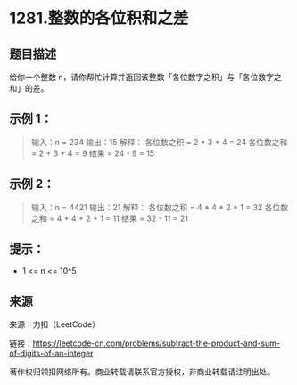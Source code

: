 # 1281.整数的各位积和之差

## 题目描述
给你一个整数 n，请你帮忙计算并返回该整数「各位数字之积」与「各位数字之和」的差。

## 示例 1：

> 输入：n = 234
> 输出：15 
> 解释：
> 各位数之积 = 2 * 3 * 4 = 24 
> 各位数之和 = 2 + 3 + 4 = 9 
> 结果 = 24 - 9 = 15

## 示例 2：

> 输入：n = 4421
> 输出：21
> 解释： 
> 各位数之积 = 4 * 4 * 2 * 1 = 32 
> 各位数之和 = 4 + 4 + 2 + 1 = 11 
> 结果 = 32 - 11 = 21


## 提示：
- 1 <= n <= 10^5

## 来源
来源：力扣（LeetCode）

链接：https://leetcode-cn.com/problems/subtract-the-product-and-sum-of-digits-of-an-integer

著作权归领扣网络所有。商业转载请联系官方授权，非商业转载请注明出处。